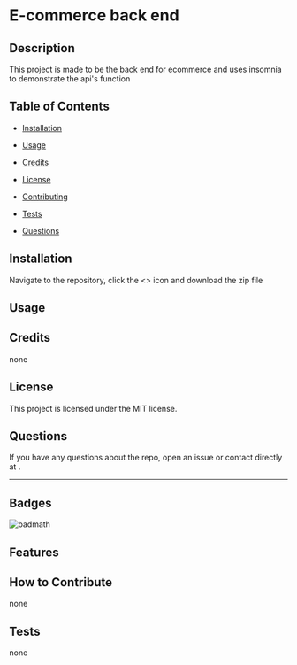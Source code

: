 # E-commerce back end

## Description

This project is made to be the back end for ecommerce and uses insomnia to demonstrate the api's function

## Table of Contents

- [Installation](#installation)
- [Usage](#usage)
- [Credits](#credits)
- [License](#license)

- [Contributing](#contributing)
- [Tests](#tests)
- [Questions](#questions)

## Installation

Navigate to the repository, click the <> icon and download the zip file

## Usage



## Credits

none

## License
This project is licensed under the MIT license.

## Questions

If you have any questions about the repo, open an issue or contact [](https://github.com/) directly at .

---

## Badges

![badmath](https://img.shields.io/github/languages/top/nielsenjared/badmath)

## Features


## How to Contribute

none

## Tests

none
